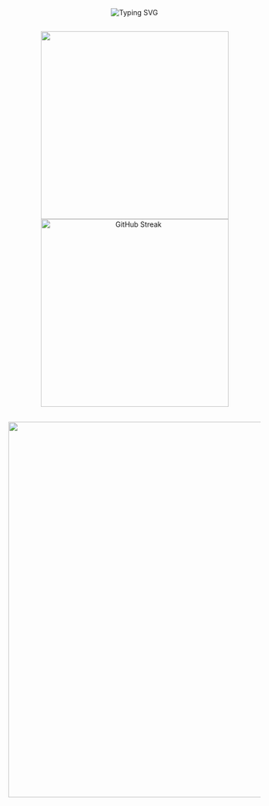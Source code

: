 <body>
    <div align="center">
        <img src="https://readme-typing-svg.demolab.com?font=consolas&weight=600&size=28&duration=4000&pause=1000&color=F8D86A&background=E2E1E400&center=true&vCenter=true&width=600&height=48&lines=Hi!+Welcome+to+my+Github φ(゜▽゜*)♪" alt="Typing SVG" />
    </div>
    <h2></h2>
    <div align="center">
        <span>
            <img align="center" width="375" src="https://github-readme-stats.vercel.app/api?username=Capybaring&theme=transparent&include_all_commits=true&show_icons=true&hide_border=true"/>
        </span>
        <span> 
            <img align="center" width="375" src="https://streak-stats.demolab.com?user=Capybaring&theme=microsoft&hide_border=true&border_radius=1" alt="GitHub Streak" />
        </span>
    </div>
    <h2></h2>
    <div align="center">
        <img width="750" src="https://github-readme-activity-graph.vercel.app/graph?username=Capybaring&theme=github-compact&hide_border=true&area=true" />
    </div>
</body>

